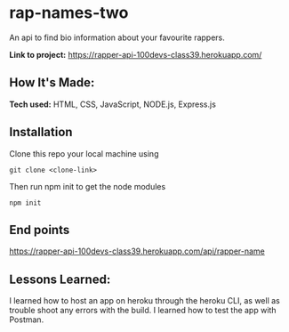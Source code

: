 # rap-names-two

An api to find bio information about your favourite rappers.

**Link to project:** https://rapper-api-100devs-class39.herokuapp.com/

## How It's Made:

**Tech used:** HTML, CSS, JavaScript, NODE.js, Express.js

## Installation

Clone this repo  your local machine using

```
git clone <clone-link>
```
Then run npm init to get the node modules
```
npm init
```


## End points 

https://rapper-api-100devs-class39.herokuapp.com/api/rapper-name



## Lessons Learned:
I learned how to host an app on heroku through the heroku CLI, as well as trouble shoot any errors with the build. I learned how to test the app with Postman.




